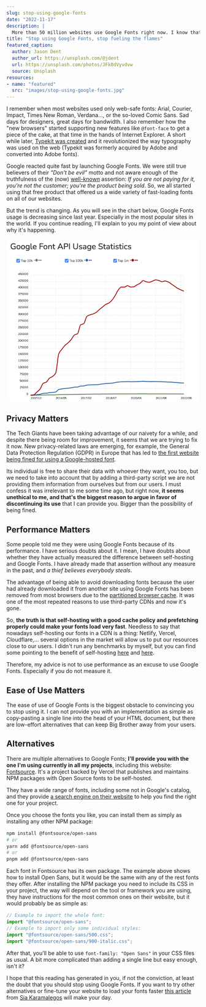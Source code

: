```yaml
---
slug: stop-using-google-fonts
date: "2022-11-17"
description: |
  More than 50 million websites use Google Fonts right now. I know that asserting that all of them are wrong could sound a bit arrogant but, in this post, I'll explain why I think they should stop doing it right now and how they (you) can avoid doing it. 
title: "Stop using Google Fonts, stop fueling the flames"
featured_caption:
  author: Jason Dent 
  author_url: https://unsplash.com/@jdent
  url: https://unsplash.com/photos/JFk0dVyvdvw
  source: Unsplash
resources:
- name: "featured"
  src: "images/stop-using-google-fonts.jpg"
---
```


I remember when most websites used only web-safe fonts: Arial, Courier, Impact, Times New Roman, Verdana..., or the so-loved Comic Sans. Sad days for designers, great days for bandwidth. I also remember how the "new browsers" started supporting new features like `@font-face` to get a piece of the cake, at that time in the hands of Internet Explorer. A short while later, [Typekit was created](https://techcrunch.com/2009/11/11/typekit-launches-hopes-to-save-typography-on-the-web/) and it revolutionized the way typography was used on the web (Typekit was formerly acquired by Adobe and converted into Adobe fonts).

Google reacted quite fast by launching Google Fonts. We were still true believers of their *"Don't be evil"* motto and not aware enough of the truthfulness of the (now) [well-known](https://quoteinvestigator.com/2017/07/16/product/) assertion: *If you are not paying for it, you’re not the customer; you’re the product being sold*. So, we all started using that free product that offered us a wide variety of fast-loading fonts on all of our websites.

But the trend is changing. As you will see in the chart below, Google Fonts usage is decreasing since last year. Especially in the most popular sites in the world. If you continue reading, I'll explain to you my point of view about why it's happening.

![Google Font Api Usage Statistics showing a downward trend](images/google-fonts-usage-stats.png "Data provided by <a href='https://trends.builtwith.com/widgets/Google-Font-API'>BuiltWith</a>")

## Privacy Matters

The Tech Giants have been taking advantage of our naivety for a while, and despite there being room for improvement, it seems that we are trying to fix it now. New privacy-related laws are emerging, for example, the General Data Protection Regulation (GDPR) in Europe that has led to [the first website being fined for using a Google-hosted font](https://www.theregister.com/2022/01/31/website_fine_google_fonts_gdpr/).

Its individual is free to share their data with whoever they want, you too, but we need to take into account that by adding a third-party script we are not providing them information from ourselves but from our users. I must confess it was irrelevant to me some time ago, but right now, **it seems unethical to me, and that's the biggest reason to argue in favor of discontinuing its use** that I can provide you. Bigger than the possibility of being fined.

## Performance Matters

Some people told me they were using Google Fonts because of its performance. I have serious doubts about it. I mean, I have doubts about whether they have actually measured the difference between self-hosting and Google Fonts. I have already made that assertion without any measure in the past, and *a thief believes everybody steals*.

The advantage of being able to avoid downloading fonts because the user had already downloaded it from another site using Google Fonts has been removed from most browsers due to the [partitioned browser cache](https://developer.chrome.com/blog/http-cache-partitioning/). It was one of the most repeated reasons to use third-party CDNs and now it's gone.

So, **the truth is that self-hosting with a good cache policy and prefetching properly could make your fonts load very fast**. Needless to say that nowadays self-hosting our fonts in a CDN is a thing: Netlify, Vercel, Cloudflare,... several options in the market will allow us to put our resources close to our users. I didn't run any benchmarks by myself, but you can find some pointing to the benefit of self-hosting [here](https://github.com/HTTPArchive/almanac.httparchive.org/pull/607) and [here](https://github.com/reactiflux/reactiflux.com/pull/21 ).

Therefore, my advice is not to use performance as an excuse to use Google Fonts. Especially if you do not measure it.

## Ease of Use Matters

The ease of use of Google Fonts is the biggest obstacle to convincing you to stop using it. I can not provide you with an implementation as simple as copy-pasting a single line into the head of your HTML document, but there are low-effort alternatives that can keep Big Brother away from your users.

## Alternatives

There are multiple alternatives to Google Fonts; **I'll provide you with the one I'm using currently in all my projects**, including this website: [Fontsource](https://fontsource.org). It's a project backed by Vercel that publishes and maintains NPM packages with Open Source fonts to be self-hosted.

They have a wide range of fonts, including some not in Google's catalog, and they provide [a search engine on their website](https://fontsource.org/docs/getting-started) to help you find the right one for your project.

Once you choose the fonts you like, you can install them as simply as installing any other NPM package:

```sh
npm install @fontsource/open-sans  
# or
yarn add @fontsource/open-sans 
# or
pnpm add @fontsource/open-sans 
```

Each font in Fontsource has its own package. The example above shows how to install Open Sans, but it would be the same with any of the rest fonts they offer. After installing the NPM package you need to include its CSS in your project, the way will depend on the tool or framework you are using, they have instructions for the most common ones on their website, but it would probably be as simple as:

```jsx
// Example to import the whole font:
import "@fontsource/open-sans";
// Example to import only some individual styles:
import "@fontsource/open-sans/500.css"; 
import "@fontsource/open-sans/900-italic.css"; 
```

After that, you'll be able to use `font-family: "Open Sans"` in your CSS files as usual. A bit more complicated than adding a single line but easy enough, isn't it?

I hope that this reading has generated in you, if not the conviction, at least the doubt that you should stop using Google Fonts. If you want to try other alternatives or fine-tune your website to load your fonts faster [this article](https://sia.codes/posts/making-google-fonts-faster/) from [Sia Karamalegos](https://sia.codes/) will make your day.

